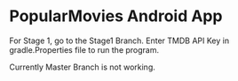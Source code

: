 # PopularMovies Android App

For Stage 1, go to the Stage1 Branch.
Enter TMDB API Key in gradle.Properties file to run the program. 

Currently Master Branch is not working.
